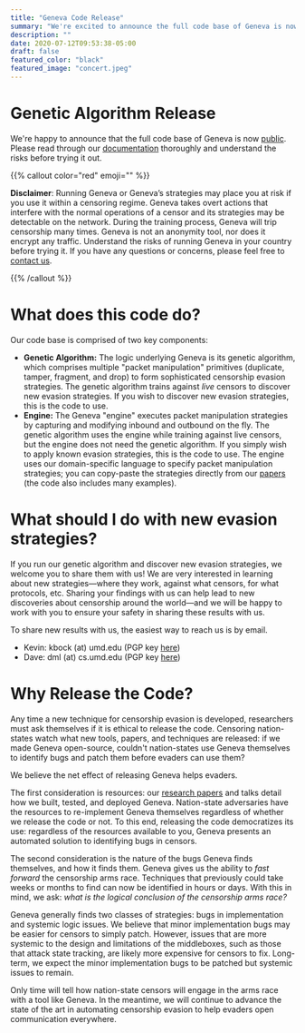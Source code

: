 ```yaml
---
title: "Geneva Code Release"
summary: "We're excited to announce the full code base of Geneva is now public! Click to read more about the code, how to use it, and why we are releasing it."
description: ""
date: 2020-07-12T09:53:38-05:00
draft: false
featured_color: "black"
featured_image: "concert.jpeg"
---
```


# Genetic Algorithm Release

We're happy to announce that the full code base of Geneva is now [public](https://github.com/kkevsterrr/geneva). Please read through our [documentation](https://gevena.readthedocs.io) thoroughly and understand the risks before trying it out. 

{{% callout color="red" emoji="" %}}

**Disclaimer**: Running Geneva or Geneva’s strategies may place you at risk if you use it within a censoring regime. Geneva takes overt actions that interfere with the normal operations of a censor and its strategies may be detectable on the network. During the training process, Geneva will trip censorship many times. Geneva is not an anonymity tool, nor does it encrypt any traffic. Understand the risks of running Geneva in your country before trying it. If you have any questions or concerns, please feel free to [contact us](https://geneva.cs.umd.edu/people/#contact-us).

{{% /callout %}}

# What does this code do?

Our code base is comprised of two key components:

- **Genetic Algorithm:** The logic underlying Geneva is its genetic algorithm, which comprises multiple "packet manipulation" primitives (duplicate, tamper, fragment, and drop) to form sophisticated censorship evasion strategies. The genetic algorithm trains against *live* censors to discover new evasion strategies. If you wish to discover new evasion strategies, this is the code to use.
- **Engine:** The Geneva "engine" executes packet manipulation strategies by capturing and modifying inbound and outbound on the fly. The genetic algorithm uses the engine while training against live censors, but the engine does not need the genetic algorithm. If you simply wish to apply known evasion strategies, this is the code to use. The engine uses our domain-specific language to specify packet manipulation strategies; you can copy-paste the strategies directly from our [papers](https://geneva.cs.umd.edu/papers) (the code also includes many examples).

# What should I do with new evasion strategies?

If you run our genetic algorithm and discover new evasion strategies, we welcome you to share them with us! We are very interested in learning about new strategies—where they work, against what censors, for what protocols, etc. Sharing your findings with us can help lead to new discoveries about censorship around the world—and we will be happy to work with you to ensure your safety in sharing these results with us.

To share new results with us, the easiest way to reach us is by email. 

- Kevin: kbock (at) umd.edu (PGP key [here](https://geneva.cs.umd.edu/keys/kevin_pgp.asc))
- Dave: dml (at) cs.umd.edu (PGP key [here](https://geneva.cs.umd.edu/keys/dave_pgp.asc))

# Why Release the Code?

Any time a new technique for censorship evasion is developed, researchers must ask themselves if it is ethical to release the code. Censoring nation-states watch what new tools, papers, and techniques are released: if we made Geneva open-source, couldn't nation-states use Geneva themselves to identify bugs and patch them before evaders can use them? 

We believe the net effect of releasing Geneva helps evaders.

The first consideration is resources: our [research papers](http://geneva.cs.umd.edu/papers) and talks detail how we built, tested, and deployed Geneva. Nation-state adversaries have the resources to re-implement Geneva themselves regardless of whether we release the code or not. To this end, releasing the code democratizes its use: regardless of the resources available to you, Geneva presents an automated solution to identifying bugs in censors.

The second consideration is the nature of the bugs Geneva finds themselves, and how it finds them. Geneva gives us the ability to *fast forward* the censorship arms race. Techniques that previously could take weeks or months to find can now be identified in hours or days. With this in mind, we ask: *what is the logical conclusion of the censorship arms race?* 

Geneva generally finds two classes of strategies: bugs in implementation and systemic logic issues. We believe that minor implementation bugs may be easier for censors to simply patch. However, issues that are more systemic to the design and limitations of the middleboxes, such as those that attack state tracking, are likely more expensive for censors to fix. Long-term, we expect the minor implementation bugs to be patched but systemic issues to remain.

Only time will tell how nation-state censors will engage in the arms race with a tool like Geneva. In the meantime, we will continue to advance the state of the art in automating censorship evasion to help evaders open communication everywhere.
